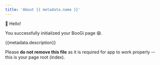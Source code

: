 ```yaml
---
title: 'About {{ metadata.name }}'
---
```


:wave: Hello!

You successfully initialized your BooGi page :smile:.

{{metadata.description}}

<Error>

Please **do not remove this file** as it is required for app
to work properly -- this is your page root (index).

</Error>
